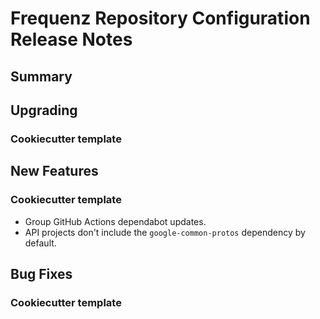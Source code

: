 # Frequenz Repository Configuration Release Notes

## Summary

<!-- Here goes a general summary of what this release is about -->

## Upgrading

<!-- Here goes notes on how to upgrade from previous versions, including deprecations and what they should be replaced with -->

### Cookiecutter template

<!-- Here upgrade steps for cookiecutter specifically -->

## New Features

<!-- Here goes the main new features and examples or instructions on how to use them -->

### Cookiecutter template

* Group GitHub Actions dependabot updates.
* API projects don't include the `google-common-protos` dependency by default.

## Bug Fixes

<!-- Here goes notable bug fixes that are worth a special mention or explanation -->

### Cookiecutter template

<!-- Here bug fixes for cookiecutter specifically -->
